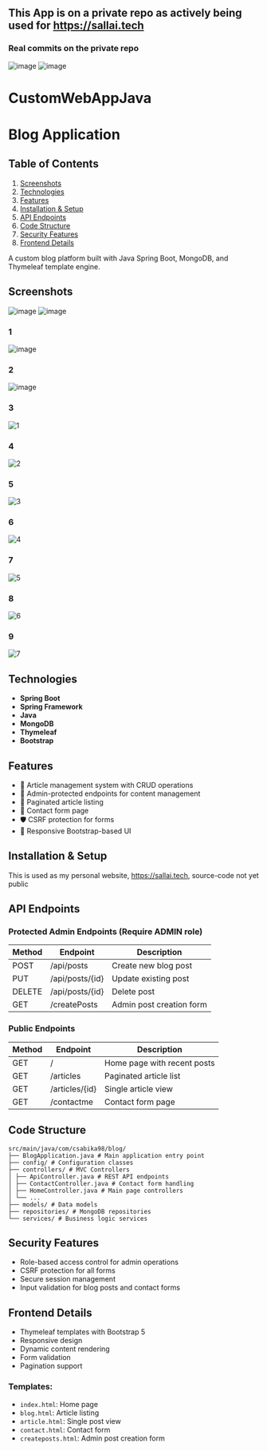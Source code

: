 ## This App is on a private repo as actively being used for https://sallai.tech
### Real commits on the private repo
![image](https://github.com/user-attachments/assets/e0d8a643-e677-41e9-aecf-385d3606bb00)
![image](https://github.com/user-attachments/assets/a50c62f3-8ec4-4cce-bfb4-abda525cdaed)

# CustomWebAppJava
# Blog Application

## Table of Contents

1. [Screenshots](#screenshots)
2. [Technologies](#technologies)  
3. [Features](#features)  
4. [Installation & Setup](#installation--setup)  
5. [API Endpoints](#api-endpoints)  
6. [Code Structure](#code-structure)  
7. [Security Features](#security-features)  
8. [Frontend Details](#frontend-details)  


A custom blog platform built with Java Spring Boot, MongoDB, and Thymeleaf template engine.

## Screenshots
![image](https://github.com/user-attachments/assets/e60d5c9a-6578-4286-97db-987c4fcdda41)
![image](https://github.com/user-attachments/assets/0ad7579e-56be-437b-bafd-c88fe86700ec)

### 1
![image](https://github.com/user-attachments/assets/49790d72-9201-4a30-8b32-ae2d64cc4f8b)
### 2
![image](https://github.com/user-attachments/assets/abf2a28b-7018-457e-9a85-0041f342c7ea)
### 3
![1](screenshots/1.png)
### 4
![2](screenshots/2.png)
### 5
![3](screenshots/3.png)
### 6
![4](screenshots/4.png)
### 7
![5](screenshots/5.png)
### 8
![6](screenshots/6.png)
### 9
![7](screenshots/7.png)

## Technologies

- **Spring Boot**
- **Spring Framework**
- **Java**
- **MongoDB**
- **Thymeleaf**
- **Bootstrap**

## Features

- 📝 Article management system with CRUD operations
- 🔐 Admin-protected endpoints for content management
- 📄 Paginated article listing
- 📧 Contact form page
- 🛡️ CSRF protection for forms
- 📱 Responsive Bootstrap-based UI

## Installation & Setup

This is used as my personal website, https://sallai.tech, source-code not yet public

## API Endpoints


### Protected Admin Endpoints (Require ADMIN role)

| Method  | Endpoint          | Description                |
|---------|-------------------|----------------------------|
| POST    | /api/posts        | Create new blog post       |
| PUT     | /api/posts/{id}   | Update existing post       |
| DELETE  | /api/posts/{id}   | Delete post                |
| GET     | /createPosts      | Admin post creation form   |

### Public Endpoints

| Method  | Endpoint          | Description                |
|---------|-------------------|----------------------------|
| GET     | /                 | Home page with recent posts|
| GET     | /articles         | Paginated article list     |
| GET     | /articles/{id}    | Single article view        |
| GET     | /contactme        | Contact form page          |

## Code Structure

```
src/main/java/com/csabika98/blog/
├── BlogApplication.java # Main application entry point
├── config/ # Configuration classes
├── controllers/ # MVC Controllers
│ ├── ApiController.java # REST API endpoints
│ ├── ContactController.java # Contact form handling
│ ├── HomeController.java # Main page controllers
│ └── ...
├── models/ # Data models
├── repositories/ # MongoDB repositories
└── services/ # Business logic services
```


## Security Features

- Role-based access control for admin operations  
- CSRF protection for all forms  
- Secure session management  
- Input validation for blog posts and contact forms  

## Frontend Details

- Thymeleaf templates with Bootstrap 5  
- Responsive design  
- Dynamic content rendering  
- Form validation  
- Pagination support  

### Templates:

- `index.html`: Home page  
- `blog.html`: Article listing  
- `article.html`: Single post view  
- `contact.html`: Contact form  
- `createposts.html`: Admin post creation form  


